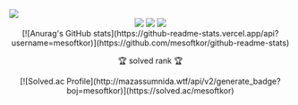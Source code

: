<img src="https://capsule-render.vercel.app/api?type=waving&color=auto&height=200&section=header&text=MeSoft%20gitHub&fontSize=90" />

<div align="center">
	<img src="https://img.shields.io/badge/NET-#512BD4?style=flat&logo=Java&logoColor=white" />
	<img src="https://img.shields.io/badge/HTML5-E34F26?style=flat&logo=HTML5&logoColor=white" />
	<img src="https://img.shields.io/badge/CSS3-1572B6?style=flat&logo=CSS3&logoColor=white" />

<br>
[![Anurag's GitHub stats](https://github-readme-stats.vercel.app/api?username=mesoftkor)](https://github.com/mesoftkor/github-readme-stats)
<p>🏆 solved rank 🏆</p>
[![Solved.ac Profile](http://mazassumnida.wtf/api/v2/generate_badge?boj=mesoftkor)](https://solved.ac/mesoftkor)
<br>
</div>
